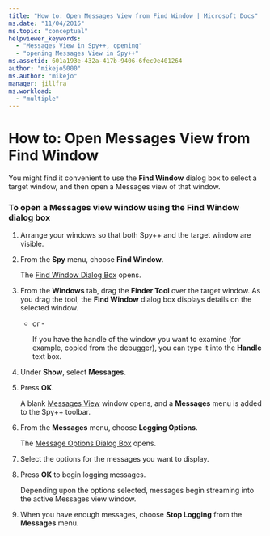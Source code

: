 ```yaml
---
title: "How to: Open Messages View from Find Window | Microsoft Docs"
ms.date: "11/04/2016"
ms.topic: "conceptual"
helpviewer_keywords: 
  - "Messages View in Spy++, opening"
  - "opening Messages View in Spy++"
ms.assetid: 601a193e-432a-417b-9406-6fec9e401264
author: "mikejo5000"
ms.author: "mikejo"
manager: jillfra
ms.workload: 
  - "multiple"
---
```

# How to: Open Messages View from Find Window
You might find it convenient to use the **Find Window** dialog box to select a target window, and then open a Messages view of that window.  

### To open a Messages view window using the Find Window dialog box  

1. Arrange your windows so that both Spy++ and the target window are visible.  

2. From the **Spy** menu, choose **Find Window**.  

    The [Find Window Dialog Box](../debugger/find-window-dialog-box.md) opens.  

3. From the **Windows** tab, drag the **Finder Tool** over the target window. As you drag the tool, the **Find Window** dialog box displays details on the selected window.  

   - or -  

     If you have the handle of the window you want to examine (for example, copied from the debugger), you can type it into the **Handle** text box.  

4. Under **Show**, select **Messages**.  

5. Press **OK**.  

    A blank [Messages View](../debugger/messages-view.md) window opens, and a **Messages** menu is added to the Spy++ toolbar.  

6. From the **Messages** menu, choose **Logging Options**.  

    The [Message Options Dialog Box](../debugger/message-options-dialog-box.md) opens.  

7. Select the options for the messages you want to display.  

8. Press **OK** to begin logging messages.  

    Depending upon the options selected, messages begin streaming into the active Messages view window.  

9. When you have enough messages, choose **Stop Logging** from the **Messages** menu.
